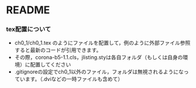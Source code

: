 # README #



### tex配置について ###

* ch0_1/ch0_1.tex のようにファイルを配置して，例のように外部ファイル参照すると最新のコードが引用できます。
* その際，corona-b5-1.1.cls，jlisting.styは各自フォルダ（もしくは自身の環境）に配置してください
* .gitignoreの設定でch0_1以外のファイル，フォルダは無視されるようになっています。（.dviなどの一時ファイルも含めて）
